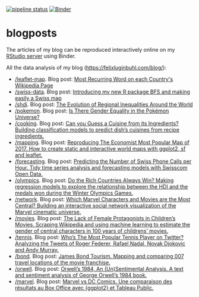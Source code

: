 <!-- badges: start -->
[![pipeline status](https://gitlab.com/lgnbhl/blogposts/badges/master/pipeline.svg)](https://gitlab.com/lgnbhl/blogposts/pipelines)
[![Binder](https://mybinder.org/badge.svg)](https://mybinder.org/v2/gh/lgnbhl/blogposts/master?urlpath=rstudio)
<!-- badges: end -->

# blogposts

The articles of my blog can be reproduced interactively online on my [RStudio server](https://mybinder.org/v2/gh/lgnbhl/blogposts/master?urlpath=rstudio) using Binder.

All the data analysis of my blog (https://felixluginbuhl.com/blog/):

- [/leaflet-map](https://github.com/lgnbhl/blogposts/tree/master/leaflet-map). Blog post: [Most Recurring Word on each Country's Wikipedia Page](https://felixluginbuhl.com/blog/2019/12/16/leaflet-map)
- [/swiss-data](https://github.com/lgnbhl/blogposts/tree/master/swiss-data). Blog post: [Introducing my new R package BFS and making easily a Swiss map](https://felixluginbuhl.com/blog/2019/11/07/swiss-data)
- [/shdi](https://github.com/lgnbhl/blogposts/tree/master/shdi). Blog post: [The Evolution of Regional Inequalities Around the World](https://felixluginbuhl.com/blog/2019/04/07/shdi)
- [/pokemon](https://github.com/lgnbhl/blogposts/tree/master/pokemon). Blog post: [Is There Gender Equality in the Pokémon Universe?](https://felixluginbuhl.com/blog/2018/10/06/pokemon)
- [/cooking](https://github.com/lgnbhl/blogposts/tree/master/cooking). Blog post: [Can you Guess a Cuisine from its Ingredients? Building classification models to predict dish’s cuisines from recipe ingredients.](https://felixluginbuhl.com/blog/2018/06/30/cooking)
- [/mapping](https://github.com/lgnbhl/blogposts/tree/master/mapping). Blog post: [Reproducing The Economist Most Popular Map of 2017. How to create static and interactive world maps with ggplot2, sf and leaflet.](https://felixluginbuhl.com/blog/2018/06/05/mapping)
- [/forecasting](https://github.com/lgnbhl/blogposts/tree/master/forecasting). Blog post: [Predicting the Number of Swiss Phone Calls per Hour. Tidy time series analysis and forecasting models with Swisscom Open Data.](https://felixluginbuhl.com/blog/2018/05/09/forecasting/)
- [/olympics](https://github.com/lgnbhl/blogposts/tree/master/olympics). Blog post: [Do the Rich Countries Always Win? Making regression models to explore the relationship between the HDI and the medals won during the Winter Olympics Games.](https://felixluginbuhl.com/blog/2018/03/13/olympics)
- [/network](https://github.com/lgnbhl/blogposts/tree/master/network). Blog post: [Which Marvel Characters and Movies are the Most Central? Building an interactive social network visualization of the Marvel cinematic universe.](https://felixluginbuhl.com/blog/2018/01/26/network)
- [/movies](https://github.com/lgnbhl/blogposts/tree/master/movies). Blog post: [The Lack of Female Protagonists in Children’s Movies. Scraping Wikipedia and using machine learning to estimate the gender of central characters in 100 years of childrens’ movies.](https://felixluginbuhl.com/blog/2017/12/11/movies)
- [/tennis](https://github.com/lgnbhl/blogposts/tree/master/tennis). Blog post: [Who’s The Most Popular Tennis Player on Twitter? Analyzing the Tweets of Roger Federer, Rafael Nadal, Novak Djokovic and Andy Murray.](https://felixluginbuhl.com/blog/2017/09/22/tennis)
- [/bond](https://github.com/lgnbhl/blogposts/tree/master/bond). Blog post: [James Bond Tourism. Mapping and comparing 007 travel locations of the movie franchise.](https://felixluginbuhl.com/blog/2017/08/24/bond)
- [/orwell](https://github.com/lgnbhl/blogposts/tree/master/orwell). Blog post: [Orwell’s 1984, An (Un)Sentimental Analysis. A text and sentiment analysis of George Orwell’s 1984 book.](https://felixluginbuhl.com/blog/2017/07/10/orwell)
- [/marvel](https://github.com/lgnbhl/blogposts/tree/master/marvel). Blog post: [Marvel vs DC Comics. Une comparaison des résultats au Box Office avec {ggplot2} et Tableau Public.](https://felixluginbuhl.com/blog/2017/06/09/marvel)
